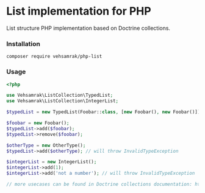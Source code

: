 # List implementation for PHP
List structure PHP implementation based on Doctrine collections.

### Installation
```
composer require vehsamrak/php-list
```

### Usage

```php
<?php

use Vehsamrak\ListCollection\TypedList;
use Vehsamrak\ListCollection\IntegerList;

$typedList = new TypedList(Foobar::class, [new Foobar(), new Foobar()]);

$foobar = new Foobar();
$typedList->add($foobar);
$typedList->remove($foobar);

$otherType = new OtherType();
$typedList->add($otherType); // will throw InvalidTypeException

$integerList = new IntegerList();
$integerList->add(1);
$integerList->add('not a number'); // will throw InvalidTypeException

// more usecases can be found in Doctrine collections documentation: https://www.doctrine-project.org/projects/doctrine-collections/en/latest/index.html
```
